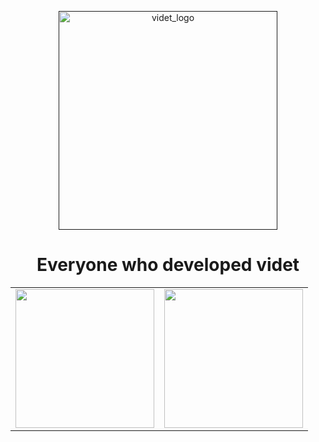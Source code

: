 <p align="center">
<a href="" target="_blank" rel="noopener noreferrer"><img width="350" src="https://cdn.discordapp.com/attachments/710857234657050676/850401296656760832/Videt_dev_logo.png" alt="videt_logo"></a>
</p>
<h1 align="center">Everyone who developed videt</h1>

<table>
  <tbody>
    <tr>
      <td align="center" valign="middle">
        <a href="https://github.com/devkr-potato" target="_blank">
          <img width="222px" src="https://avatars.githubusercontent.com/u/84955607?v=4">
        </a>
      </td>
      <td align="center" valign="middle">
        <a href="https://github.com/kiw646" target="_blank">
          <img width="222px" src="https://avatars.githubusercontent.com/u/80764922?v=4">
        </a>
      </td>
  </tbody>
</table>
